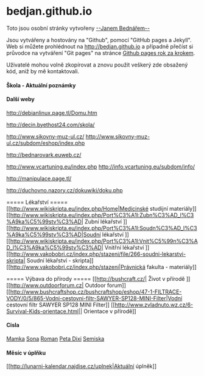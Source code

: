 bedjan.github.io
=====================
Toto jsou osobní stránky vytvořeny [ --Janem Bednářem-- ](http://bedjan.github.io)

Jsou vytvářeny a hostovány na "Github",  pomocí "GitHub pages a Jekyll". Web si můžete prohlédnout na <http://bedjan.github.io>  a případně přečíst si průvodce na vytváření "Git pages" na stránce  [Github pages rok za krokem](http://jmcglone.com/guides/github-pages). 

Uživatelé mohou volně zkopírovat a znovu použít veškerý zde obsažený kód, aniž by mě kontaktovali.

#### Škola - Aktuální poznámky

<script src="https://gist.github.com/bedjan/4d012486ec919966b50ef4fd615b071a.js"></script>

#### Další weby

http://debianlinux.page.tl/Domu.htm

http://decin.byethost24.com/skola/

http://www.sikovny-muz-ul.cz/
http://www.sikovny-muz-ul.cz/subdom/eshop/index.php


http://bednarovark.euweb.cz/

http://www.vcartuning.eu/index.php
http://info.vcartuning.eu/subdom/info/

http://manipulace.page.tl/

http://duchovno.nazory.cz/dokuwiki/doku.php



===== Lékařství =====
[[http://www.wikiskripta.eu/index.php/Home|Medicinské studijní materiály]]
[[http://www.wikiskripta.eu/index.php/Port%C3%A1l:Zubn%C3%AD_l%C3%A9ka%C5%99stv%C3%AD| Zubní lékařství ]]
[[http://www.wikiskripta.eu/index.php/Port%C3%A1l:Soudn%C3%AD_l%C3%A9ka%C5%99stv%C3%AD|Soudní lékařství ]]
[[http://www.wikiskripta.eu/index.php/Port%C3%A1l:Vnit%C5%99n%C3%AD_l%C3%A9ka%C5%99stv%C3%AD| Vnitřní lékařství ]]
[[http://www.vakobobri.cz/index.php/stazeni/file/266-soudni-lekarstvi-skripta| Soudní lékařství - skripta]]
[[http://www.vakobobri.cz/index.php/stazeni|Právnická fakulta - materiály]]

===== Výbava do přírody ===== 
[[http://bushcraft.cz/| Život v přírodě ]]
[[http://www.outdoorforum.cz| Outdoor forum]]
[[http://www.bushcraftshop.cz/bushcraftshop/eshop/47-1-FILTRACE-VODY/0/5/865-Vodni-cestovni-filtr-SAWYER-SP128-MINI-Filter|Vodní cestovní filtr SAWYER SP128 MINI Filter]]
[[http://www.zvladnuto.wz.cz/6-Survival-Kids-orientace.html|| Orientace v přírodě]]

#### Cisla

<a href="tel:603524492">Mamka</a>
<a href="tel:604798597">Sona</a>
<a href="tel:773696360">Roman</a>
<a href="tel:773774866">Peta Dixi</a>
<a href="tel:776150594">Semiska</a>


#### Měsíc v úplňku

[[http://lunarni-kalendar.najdise.cz/uplnek|Aktuální úplněk]]





